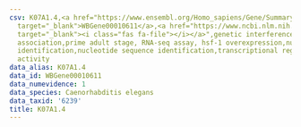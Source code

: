 ```yaml
---
csv: K07A1.4,<a href="https://www.ensembl.org/Homo_sapiens/Gene/Summary?db=core;g=WBGene00010611"
  target="_blank">WBGene00010611</a>,<a href="https://www.ncbi.nlm.nih.gov/pubmed/30894454"
  target="_blank"><i class="fas fa-file"></i></a>",genetic interference,functional
  association,prime adult stage, RNA-seq assay, hsf-1 overexpression,nucleotide sequence
  identification,nucleotide sequence identification,transcriptional regulation,up-regulates
  activity
data_alias: K07A1.4
data_id: WBGene00010611
data_numevidence: 1
data_species: Caenorhabditis elegans
data_taxid: '6239'
title: K07A1.4
---
```

